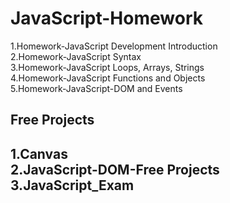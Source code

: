 JavaScript-Homework
===================


1.Homework-JavaScript Development Introduction<br/>
2.Homework-JavaScript Syntax<br/>
3.Homework-JavaScript Loops, Arrays, Strings<br/>
4.Homework-JavaScript Functions and Objects<br/>
5.Homework-JavaScript-DOM and Events<br/>

<h2>Free Projects<h2/>

1.Canvas<br/>
2.JavaScript-DOM-Free Projects<br/>
3.JavaScript_Exam
